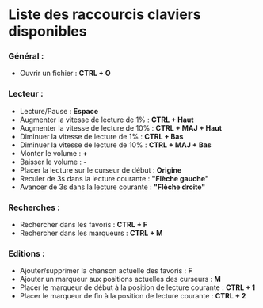 # Liste des raccourcis claviers disponibles

### Général :

* Ouvrir un fichier : **CTRL + O**

### Lecteur :

* Lecture/Pause : **Espace**  
* Augmenter la vitesse de lecture de 1% : **CTRL + Haut**  
* Augmenter la vitesse de lecture de 10% : **CTRL + MAJ + Haut**  
* Diminuer la vitesse de lecture de 1% : **CTRL + Bas**  
* Diminuer la vitesse de lecture de 10% : **CTRL + MAJ + Bas**  
* Monter le volume : **+**  
* Baisser le volume : **-**  
* Placer la lecture sur le curseur de début : **Origine** 
* Reculer de 3s dans la lecture courante : **"Flèche gauche"**
* Avancer de 3s dans la lecture courante : **"Flèche droite"** 

### Recherches :

* Rechercher dans les favoris : **CTRL + F**  
* Rechercher dans les marqueurs : **CTRL + M**  

### Editions :

* Ajouter/supprimer la chanson actuelle des favoris : **F**  
* Ajouter un marqueur aux positions actuelles des curseurs : **M**  
* Placer le marqueur de début à la position de lecture courante : **CTRL + 1**  
* Placer le marqueur de fin à la position de lecture courante : **CTRL + 2**  